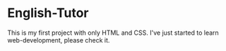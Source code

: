 # English-Tutor
This is my first project with only HTML and CSS. I've just started to learn web-development, please check it.
